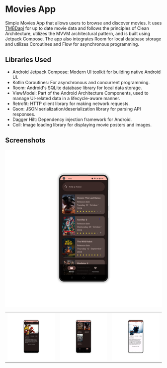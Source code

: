 # Movies App

Simple Movies App that allows users to browse and discover movies. It uses [TMBDapi](https://www.themoviedb.org/) for up to date movie data and follows the principles of Clean Architecture, utilizes the MVVM architectural pattern, and is built using Jetpack Compose. The app also integrates Room for local database storage and utilizes Coroutines and Flow for asynchronous programming.


## Libraries Used

- Android Jetpack Compose: Modern UI toolkit for building native Android UI.
- Kotlin Coroutines: For asynchronous and concurrent programming.
- Room: Android's SQLite database library for local data storage.
- ViewModel: Part of the Android Architecture Components, used to manage UI-related data in a lifecycle-aware manner.
- Retrofit: HTTP client library for making network requests.
- Gson: JSON serialization/deserialization library for parsing API responses.
- Dagger Hilt: Dependency injection framework for Android.
- Coil: Image loading library for displaying movie posters and images.

## Screenshots
<table>
  <tr><img src='https://github.com/lazamelezi/6_MoviesApp/blob/master/assets/1.png'></td>
    <td><img src='https://github.com/lazamelezi/6_MoviesApp/blob/master/assets/2.png'></td>
    <td><img src='https://github.com/lazamelezi/6_MoviesApp/blob/master/assets/3.png'></td>
    <td><img src='https://github.com/lazamelezi/6_MoviesApp/blob/master/assets/4.png'></td>
  </tr>
</table>
